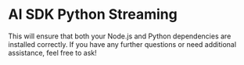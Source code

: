 # AI SDK Python Streaming

This will ensure that both your Node.js and Python dependencies are installed correctly. If you have any further questions or need additional assistance, feel free to ask!


